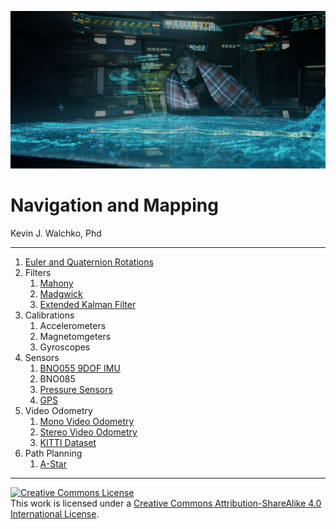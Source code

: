 ![](pics/header1.jpg)

# Navigation and Mapping

Kevin J. Walchko, Phd

---

1. [Euler and Quaternion Rotations](euler-quaternion/euler-quaternion.ipynb)
1. Filters
    1. [Mahony](filters/ahrs/mahony.ipynb)
    1. [Madgwick](filters/ahrs/madgwick.ipynb)
    1. [Extended Kalman Filter](filters/ins-equations/ins-equations.ipynb)
1. Calibrations
    1. Accelerometers
    1. Magnetomgeters
    1. Gyroscopes
1. Sensors
    1. [BNO055 9DOF IMU](sensors/bno055/bno055.ipynb)
    1. BNO085
    1. [Pressure Sensors](sensors/pressure-sensor/pressure-sensor.ipynb)
    1. [GPS](sensors/gps/gps.ipynb)
1. Video Odometry
    1. [Mono Video Odometry](video-odometry/mono-odometry/mono-odometry.ipynb)
    1. [Stereo Video Odometry](video-odometry/stereo-odometry/stereo-odometry.ipynb)
    1. [KITTI Dataset](video-odometry/kitti/kitti.ipynb)
1. Path Planning
    1. [A-Star](a-star/a-star.ipynb)

-----------

<a rel="license" href="http://creativecommons.org/licenses/by-sa/4.0/"><img alt="Creative Commons License" style="border-width:0" src="https://i.creativecommons.org/l/by-sa/4.0/88x31.png" /></a><br />This work is licensed under a <a rel="license" href="http://creativecommons.org/licenses/by-sa/4.0/">Creative Commons Attribution-ShareAlike 4.0 International License</a>.